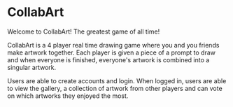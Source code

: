 # CollabArt
Welcome to CollabArt! The greatest game of all time! 

CollabArt is a 4 player real time drawing game where you and you friends make artwork together. Each player is given a piece of a prompt to draw and when everyone is finished, everyone's artwork is combined into a singular artwork. 

Users are able to create accounts and login. When logged in, users are able to view the gallery, a collection of artwork from other players and can vote on which artworks they enjoyed the most. 

